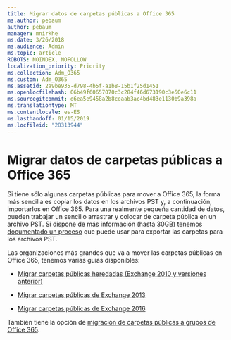 ```yaml
---
title: Migrar datos de carpetas públicas a Office 365
ms.author: pebaum
author: pebaum
manager: mnirkhe
ms.date: 3/26/2018
ms.audience: Admin
ms.topic: article
ROBOTS: NOINDEX, NOFOLLOW
localization_priority: Priority
ms.collection: Adm_O365
ms.custom: Adm_O365
ms.assetid: 2a9be935-d798-4b5f-a1b8-15b1f25d1451
ms.openlocfilehash: 06b49f60657070c3c284f46d673190c3e50e6c11
ms.sourcegitcommit: d6ea5e9458a2b8ceaab3ac4bd483e1130b9a398a
ms.translationtype: MT
ms.contentlocale: es-ES
ms.lasthandoff: 01/15/2019
ms.locfileid: "28313944"
---
```

# <a name="migrate-public-folder-data-to-office-365"></a>Migrar datos de carpetas públicas a Office 365

Si tiene sólo algunas carpetas públicas para mover a Office 365, la forma más sencilla es copiar los datos en los archivos PST y, a continuación, importarlos en Office 365. Para una realmente pequeña cantidad de datos, pueden trabajar un sencillo arrastrar y colocar de carpeta pública en un archivo PST. Si dispone de más información (hasta 30GB) tenemos [documentado un proceso](https://technet.microsoft.com/en-us/library/dn874017%28v=exchg.150%29.aspx#PSTMigrate) que puede usar para exportar las carpetas para los archivos PST. 
  
Las organizaciones más grandes que va a mover las carpetas públicas en Office 365, tenemos varias guías disponibles:
  
- [Migrar carpetas públicas heredadas (Exchange 2010 y versiones anterior)](https://technet.microsoft.com/en-us/library/dn874017%28v=exchg.150%29.aspx)
    
- [Migrar carpetas públicas de Exchange 2013](https://technet.microsoft.com/en-us/library/mt798260%28v=exchg.150%29.aspx)
    
- [Migrar carpetas públicas de Exchange 2016](https://technet.microsoft.com/en-us/library/mt798260%28v=exchg.160%29.aspx)
    
También tiene la opción de [migración de carpetas públicas a grupos de Office 365](https://technet.microsoft.com/library/mt843872%28v=exchg.150%29.aspx).
  

